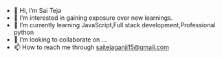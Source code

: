 - 👋 Hi, I’m Sai Teja
- 👀 I’m interested in gaining exposure over new learnings.
- 🌱 I’m currently learning JavaScript,Full stack development,Professional python
- 💞️ I’m looking to collaborate on ...
- 📫 How to reach me through saitejaganji15@gmail.com

<!---
saitejagst1/saitejagst1 is a ✨ special ✨ repository because its `README.md` (this file) appears on your GitHub profile.
You can click the Preview link to take a look at your changes.
--->
